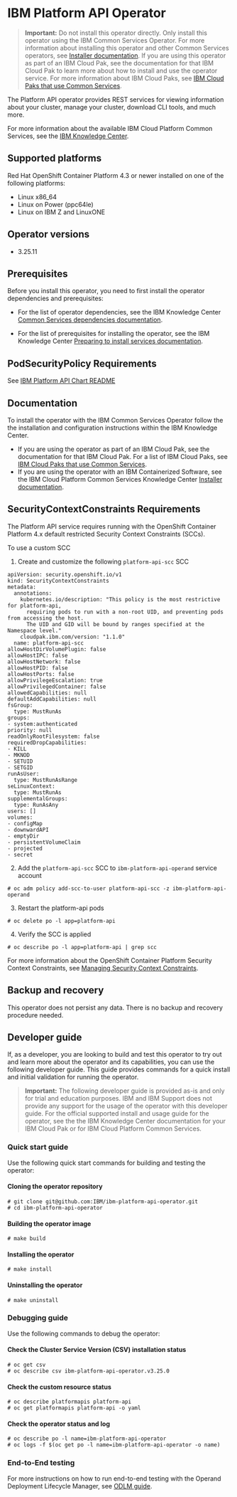 # IBM Platform API Operator

> **Important:** Do not install this operator directly. Only install this operator using the IBM Common Services Operator. For more information about installing this operator and other Common Services operators, see [Installer documentation](http://ibm.biz/cpcs_opinstall). If you are using this operator as part of an IBM Cloud Pak, see the documentation for that IBM Cloud Pak to learn more about how to install and use the operator service. For more information about IBM Cloud Paks, see [IBM Cloud Paks that use Common Services](http://ibm.biz/cpcs_cloudpaks).

The Platform API operator provides REST services for viewing information about your cluster, manage your cluster, download CLI tools, and much more.

For more information about the available IBM Cloud Platform Common Services, see the [IBM Knowledge Center](http://ibm.biz/cpcsdocs).

## Supported platforms

Red Hat OpenShift Container Platform 4.3 or newer installed on one of the following platforms:

- Linux x86_64
- Linux on Power (ppc64le)
- Linux on IBM Z and LinuxONE
  
## Operator versions

- 3.25.11

## Prerequisites

Before you install this operator, you need to first install the operator dependencies and prerequisites:

- For the list of operator dependencies, see the IBM Knowledge Center [Common Services dependencies documentation](http://ibm.biz/cpcs_opdependencies).

- For the list of prerequisites for installing the operator, see the IBM Knowledge Center [Preparing to install services documentation](http://ibm.biz/cpcs_opinstprereq).

## PodSecurityPolicy Requirements

See [IBM Platform API Chart README](./helm-charts/platform-api/README.md)

## Documentation

To install the operator with the IBM Common Services Operator follow the the installation and configuration instructions within the IBM Knowledge Center.

- If you are using the operator as part of an IBM Cloud Pak, see the documentation for that IBM Cloud Pak. For a list of IBM Cloud Paks, see [IBM Cloud Paks that use Common Services](http://ibm.biz/cpcs_cloudpaks).
- If you are using the operator with an IBM Containerized Software, see the IBM Cloud Platform Common Services Knowledge Center [Installer documentation](http://ibm.biz/cpcs_opinstall).

## SecurityContextConstraints Requirements

The Platform API service requires running with the OpenShift Container Platform 4.x default restricted Security Context Constraints (SCCs).

To use a custom SCC

1. Create and customize the following `platform-api-scc` SCC

```
apiVersion: security.openshift.io/v1
kind: SecurityContextConstraints
metadata:
  annotations:
    kubernetes.io/description: "This policy is the most restrictive for platform-api, 
      requiring pods to run with a non-root UID, and preventing pods from accessing the host.
      The UID and GID will be bound by ranges specified at the Namespace level." 
    cloudpak.ibm.com/version: "1.1.0"
  name: platform-api-scc
allowHostDirVolumePlugin: false
allowHostIPC: false
allowHostNetwork: false
allowHostPID: false
allowHostPorts: false
allowPrivilegeEscalation: true
allowPrivilegedContainer: false
allowedCapabilities: null
defaultAddCapabilities: null
fsGroup:
  type: MustRunAs
groups:
- system:authenticated
priority: null
readOnlyRootFilesystem: false
requiredDropCapabilities:
- KILL
- MKNOD
- SETUID
- SETGID
runAsUser:
  type: MustRunAsRange
seLinuxContext:
  type: MustRunAs
supplementalGroups:
  type: RunAsAny
users: []
volumes:
- configMap
- downwardAPI
- emptyDir
- persistentVolumeClaim
- projected
- secret
```

2. Add the `platform-api-scc` SCC to `ibm-platform-api-operand` service account
   
```
# oc adm policy add-scc-to-user platform-api-scc -z ibm-platform-api-operand
```

3. Restart the platform-api pods

```
# oc delete po -l app=platform-api
```

4. Verify the SCC is applied

```
# oc describe po -l app=platform-api | grep scc
```

For more information about the OpenShift Container Platform Security Context Constraints, see [Managing Security Context Constraints](https://docs.openshift.com/container-platform/4.6/authentication/managing-security-context-constraints.html).

## Backup and recovery

This operator does not persist any data. There is no backup and recovery procedure needed.

## Developer guide

If, as a developer, you are looking to build and test this operator to try out and learn more about the operator and its capabilities, you can use the following developer guide. This guide provides commands for a quick install and initial validation for running the operator.

> **Important:** The following developer guide is provided as-is and only for trial and education purposes. IBM and IBM Support does not provide any support for the usage of the operator with this developer guide. For the official supported install and usage guide for the operator, see the the IBM Knowledge Center documentation for your IBM Cloud Pak or for IBM Cloud Platform Common Services.

### Quick start guide

Use the following quick start commands for building and testing the operator:

#### Cloning the operator repository
```
# git clone git@github.com:IBM/ibm-platform-api-operator.git
# cd ibm-platform-api-operator
```

#### Building the operator image
```
# make build
```

#### Installing the operator 
```
# make install
```

#### Uninstalling the operator
```
# make uninstall
```

### Debugging guide

Use the following commands to debug the operator:

#### Check the Cluster Service Version (CSV) installation status
```
# oc get csv
# oc describe csv ibm-platform-api-operator.v3.25.0
```

#### Check the custom resource status
```
# oc describe platformapis platform-api
# oc get platformapis platform-api -o yaml
```

#### Check the operator status and log
```
# oc describe po -l name=ibm-platform-api-operator
# oc logs -f $(oc get po -l name=ibm-platform-api-operator -o name)
```

### End-to-End testing

For more instructions on how to run end-to-end testing with the Operand Deployment Lifecycle Manager, see [ODLM guide](https://github.com/IBM/operand-deployment-lifecycle-manager/blob/master/docs/install/common-service-integration.md#end-to-end-test).

